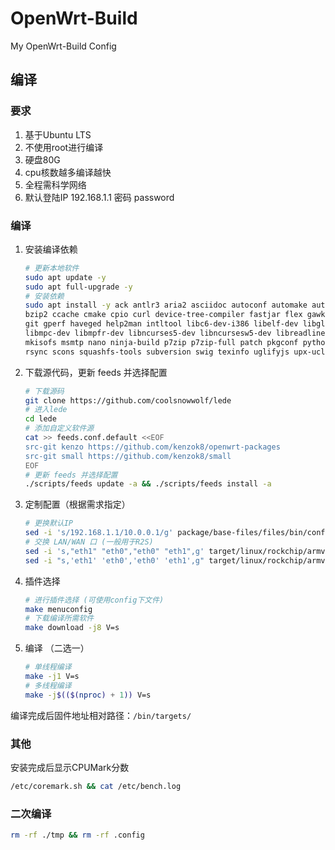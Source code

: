 # OpenWrt-Build

My OpenWrt-Build Config

## 编译

###  要求

1. 基于Ubuntu  LTS
2. 不使用root进行编译
3. 硬盘80G
4. cpu核数越多编译越快
5. 全程需科学网络
6. 默认登陆IP 192.168.1.1 密码 password

### 编译

1. 安装编译依赖

   ```bash
   # 更新本地软件
   sudo apt update -y
   sudo apt full-upgrade -y
   # 安装依赖
   sudo apt install -y ack antlr3 aria2 asciidoc autoconf automake autopoint binutils bison build-essential \
   bzip2 ccache cmake cpio curl device-tree-compiler fastjar flex gawk gettext gcc-multilib g++-multilib \
   git gperf haveged help2man intltool libc6-dev-i386 libelf-dev libglib2.0-dev libgmp3-dev libltdl-dev \
   libmpc-dev libmpfr-dev libncurses5-dev libncursesw5-dev libreadline-dev libssl-dev libtool lrzsz \
   mkisofs msmtp nano ninja-build p7zip p7zip-full patch pkgconf python2.7 python3 python3-pip libpython3-dev qemu-utils \
   rsync scons squashfs-tools subversion swig texinfo uglifyjs upx-ucl unzip vim wget xmlto xxd zlib1g-dev
   ```

2. 下载源代码，更新 feeds 并选择配置

   ```bash
   # 下载源码
   git clone https://github.com/coolsnowwolf/lede
   # 进入lede
   cd lede
   # 添加自定义软件源
   cat >> feeds.conf.default <<EOF
   src-git kenzo https://github.com/kenzok8/openwrt-packages
   src-git small https://github.com/kenzok8/small
   EOF
   # 更新 feeds 并选择配置
   ./scripts/feeds update -a && ./scripts/feeds install -a
   ```

3. 定制配置（根据需求指定）

   ```bash
   # 更换默认IP
   sed -i 's/192.168.1.1/10.0.0.1/g' package/base-files/files/bin/config_generate
   # 交换 LAN/WAN 口 (一般用于R2S)
   sed -i 's,"eth1" "eth0","eth0" "eth1",g' target/linux/rockchip/armv8/base-files/etc/board.d/02_network
   sed -i "s,'eth1' 'eth0','eth0' 'eth1',g" target/linux/rockchip/armv8/base-files/etc/board.d/02_network
   ```

4. 插件选择

   ```bash
   # 进行插件选择 (可使用config下文件)
   make menuconfig
   # 下载编译所需软件
   make download -j8 V=s
   ```

5. 编译 （二选一）

   ```bash
   # 单线程编译
   make -j1 V=s
   # 多线程编译
   make -j$(($(nproc) + 1)) V=s
   ```

编译完成后固件地址相对路径：`/bin/targets/`

### 其他

安装完成后显示CPUMark分数

```bash
/etc/coremark.sh && cat /etc/bench.log
```

### 二次编译
```bash
rm -rf ./tmp && rm -rf .config
```

